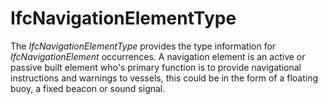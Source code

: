 IfcNavigationElementType
========================

The _IfcNavigationElementType_  provides the type information for _IfcNavigationElement_  occurrences.
A navigation element is an active or passive built element who's primary function is to provide navigational instructions and warnings to vessels, this could be in the form of a floating buoy, a fixed beacon or sound signal.

